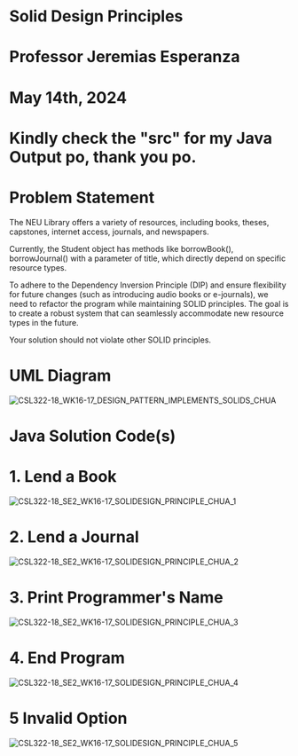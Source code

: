 # Solid Design Principles 
# Professor Jeremias Esperanza 
# May 14th, 2024

# Kindly check the "src" for my Java Output po, thank you po.


# Problem Statement
The NEU Library offers a variety of resources, including books, theses, capstones, internet access, journals, and newspapers.

Currently, the Student object has methods like borrowBook(), borrowJournal() with a parameter of title, which directly depend on specific resource types.

To adhere to the Dependency Inversion Principle (DIP) and ensure flexibility for future changes (such as introducing audio books or e-journals), we need to refactor the program while maintaining SOLID principles. The goal is to create a robust system that can seamlessly accommodate new resource types in the future.

Your solution should not violate other SOLID principles.

# UML Diagram
![CSL322-18_WK16-17_DESIGN_PATTERN_IMPLEMENTS_SOLIDS_CHUA](https://github.com/VinceTedChua/solidDesignPrinciples/assets/142372312/af31cd7e-9baa-4310-aa71-90ef5fb99e83)


# Java Solution Code(s)

# 1. Lend a Book
![CSL322-18_SE2_WK16-17_SOLIDESIGN_PRINCIPLE_CHUA_1](https://github.com/VinceTedChua/solidDesignPrinciples/assets/142372312/027e564b-179e-44a1-bf29-13613e1b9206)


# 2. Lend a Journal
![CSL322-18_SE2_WK16-17_SOLIDESIGN_PRINCIPLE_CHUA_2](https://github.com/VinceTedChua/solidDesignPrinciples/assets/142372312/8e7b503c-7d4e-439b-a959-1c20fb1003fd)


# 3. Print Programmer's Name
![CSL322-18_SE2_WK16-17_SOLIDESIGN_PRINCIPLE_CHUA_3](https://github.com/VinceTedChua/solidDesignPrinciples/assets/142372312/b590885e-6532-47f8-b541-eb1d587fce70)


# 4. End Program
![CSL322-18_SE2_WK16-17_SOLIDESIGN_PRINCIPLE_CHUA_4](https://github.com/VinceTedChua/solidDesignPrinciples/assets/142372312/dad5a1d8-3bf6-40bf-8dc1-769d97a8d768)

# 5 Invalid Option
![CSL322-18_SE2_WK16-17_SOLIDESIGN_PRINCIPLE_CHUA_5](https://github.com/VinceTedChua/solidDesignPrinciples/assets/142372312/f3bbee54-b92a-4e46-b740-3b51e81b1b77)

